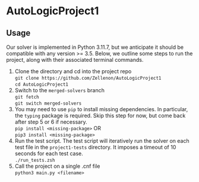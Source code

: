# AutoLogicProject1

## Usage

Our solver is implemented in Python 3.11.7, but we anticipate it should be compatible with any version >= 3.5.
Below, we outline some steps to run the project, along with their associated terminal commands. 

1. Clone the directory and cd into the project repo \
   `git clone https://github.com/Zellenon/AutoLogicProject1` \
   `cd AutoLogicProject1`
3. Switch to the `merged-solvers` branch \
    `git fetch` \
    `git switch merged-solvers`
4. You may need to use `pip` to install missing dependencies. In particular, the `typing` package is required. Skip this step for now, but come back after step 5 or 6 if necessary.  \
    `pip install <missing-package>` OR \
    `pip3 install <missing-package>`
5. Run the test script. The test script will iteratively run the solver on each test 
   file in the `project1-tests` directory. It imposes a timeout of 10 seconds for each test case. \
    `./run_tests.zsh`
6. Call the project on a single .cnf file \
    `python3 main.py <filename>`
